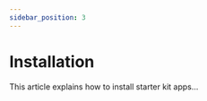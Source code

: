 ```yaml
---
sidebar_position: 3
---
```


# Installation

This article explains how to install starter kit apps...
